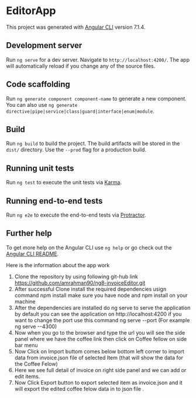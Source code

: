 # EditorApp

This project was generated with [Angular CLI](https://github.com/angular/angular-cli) version 7.1.4.

## Development server

Run `ng serve` for a dev server. Navigate to `http://localhost:4200/`. The app will automatically reload if you change any of the source files.

## Code scaffolding

Run `ng generate component component-name` to generate a new component. You can also use `ng generate directive|pipe|service|class|guard|interface|enum|module`.

## Build

Run `ng build` to build the project. The build artifacts will be stored in the `dist/` directory. Use the `--prod` flag for a production build.

## Running unit tests

Run `ng test` to execute the unit tests via [Karma](https://karma-runner.github.io).

## Running end-to-end tests

Run `ng e2e` to execute the end-to-end tests via [Protractor](http://www.protractortest.org/).

## Further help

To get more help on the Angular CLI use `ng help` or go check out the [Angular CLI README](https://github.com/angular/angular-cli/blob/master/README.md).


Here is the information about the app work 


1. Clone the repository by using following git-hub link https://github.com/amrahman90/ng8-invoiceEditor.git
2. After successful Clone install the required dependencies usign command npm install make sure you have node and npm install on your machine
3. After the dependencies are installed do ng serve to serve the application by default you can see the application on http://localhost:4200 if you want to change the port use     this command ng serve --port (For example ng serve --4300)
4. Now when you go to the browser and type the url you will see the side panel where we have the coffee link then click on Coffee fellow on side bar menu 
5. Now Click on Import buttom comes below bottom left corner to import data from invoice.json file of selected Item (that will show the data for the Coffee Felow)
6. Here we see full detail of invoice on right side panel and we can add or edit items.
7. Now Click Export button to export selected item as invoice.json and it will export the edited coffee felow data in to json file .
